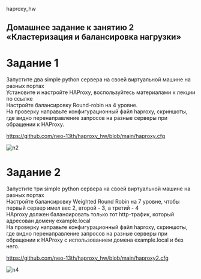 haproxy_hw  
## Домашнее задание к занятию 2 «Кластеризация и балансировка нагрузки»  
# Задание 1  

Запустите два simple python сервера на своей виртуальной машине на разных портах  
Установите и настройте HAProxy, воспользуйтесь материалами к лекции по ссылке  
Настройте балансировку Round-robin на 4 уровне.  
На проверку направьте конфигурационный файл haproxy, скриншоты, где видно перенаправление запросов на разные серверы при обращении к HAProxy.  

https://github.com/neo-13th/haproxy_hw/blob/main/haproxy.cfg  

![n2](https://github.com/neo-13th/haproxy_hw/assets/150372172/8618888c-5a06-4ae7-b9f8-ae55c6b2cca5)  


# Задание 2  
Запустите три simple python сервера на своей виртуальной машине на разных портах  
Настройте балансировку Weighted Round Robin на 7 уровне, чтобы первый сервер имел вес 2, второй - 3, а третий - 4  
HAproxy должен балансировать только тот http-трафик, который адресован домену example.local  
На проверку направьте конфигурационный файл haproxy, скриншоты, где видно перенаправление запросов на разные серверы при обращении к HAProxy c использованием домена example.local и без него.  

https://github.com/neo-13th/haproxy_hw/blob/main/haproxy2.cfg  

 ![n4](https://github.com/neo-13th/haproxy_hw/assets/150372172/ca51370d-9f93-47a5-9033-a3e249634bd8)  


